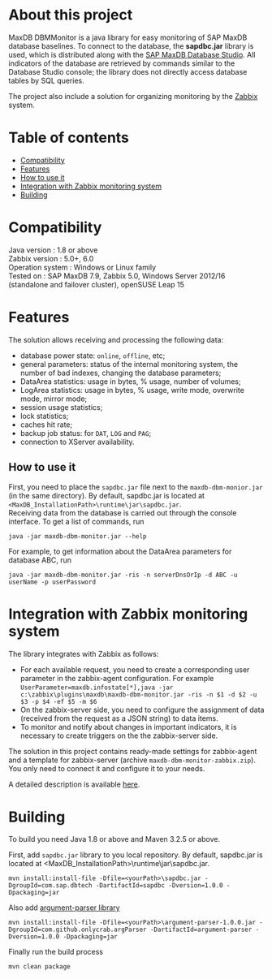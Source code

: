 # About this project
MaxDB DBMMonitor is a java library for easy monitoring of SAP MaxDB database baselines. To connect to the database, the 
**sapdbc.jar** library is used, which is distributed along with the [SAP MaxDB Database Studio](https://help.sap.com/docs/SAP_NETWEAVER_DBOS/e55b190e1c0b462bbaabd2ad8eb6a692/e9005dac1592496783e26133eb7fad0b.html). All indicators of the database are retrieved by commands similar to the Database Studio console; the library does not directly access database tables by SQL queries.  

The project also include a solution for organizing monitoring by the [Zabbix](https://www.zabbix.com/) system.  
# Table of contents 
- [Compatibility](#compatibility)
- [Features](#features)
- [How to use it](#libHowToUseIt)
- [Integration with Zabbix monitoring system](#zab)
- [Building](#build)
<a name="features"></a>
<a name="compatibility"></a>
# Compatibility
Java version        : 1.8 or above  
Zabbix version      : 5.0+, 6.0  
Operation system    : Windows or Linux family  
Tested on           : SAP MaxDB 7.9, Zabbix 5.0, Windows Server 2012/16 (standalone and failover cluster), openSUSE Leap 15
# Features
The solution allows receiving and processing the following data:
- database power state: `online`, `offline`, etc;
- general parameters: status of the internal monitoring system, the number of bad indexes, changing the database parameters;
- DataArea statistics: usage in bytes, % usage, number of volumes;
- LogArea statistics: usage in bytes, % usage, write mode, overwrite mode, mirror mode;
- session usage statistics;
- lock statistics;
- caches hit rate;
- backup job status: for `DAT`, `LOG` and `PAG`;
- connection to XServer availability.     
<a name="libHowToUseIt"></a>
## How to use it
First, you need to place the `sapdbc.jar` file next to the `maxdb-dbm-monior.jar` (in the same directory). By default, 
sapdbc.jar is located at `<MaxDB_InstallationPath>\runtime\jar\sapdbc.jar`.  
Receiving data from the database is carried out through the console interface. To get a list of commands, run  
```
java -jar maxdb-dbm-monitor.jar --help
```
For example, to get information about the DataArea parameters for database ABC, run  
```
java -jar maxdb-dbm-monitor.jar -ris -n serverDnsOrIp -d ABC -u userName -p userPassword
```
<a name="zab"></a>
# Integration with Zabbix monitoring system
The library integrates with Zabbix as follows:  
- For each available request, you need to create a corresponding user parameter in the zabbix-agent configuration. For 
example  
`UserParameter=maxdb.infostate[*],java -jar c:\zabbix\plugins\maxdb\maxdb-dbm-monitor.jar -ris -n $1 -d $2 -u $3 -p $4 -ef $5 -m $6`  
- On the zabbix-server side, you need to configure the assignment of data (received from the request as a JSON string) 
to data items.  
- To monitor and notify about changes in important indicators, it is necessary to create triggers on the the 
zabbix-server side.  

The solution in this project contains ready-made settings for zabbix-agent and a template for zabbix-server (archive 
`maxdb-dbm-monitor-zabbix.zip`). You only need to connect it and configure it to your needs.  

A detailed description is available [here](https://github.com/onlycrab/maxdb-dbm-monitor/tree/master/src/zabbix).  
<a name="build"></a>
# Building
To build you need Java 1.8 or above and Maven 3.2.5 or above.
  
First, add `sapdbc.jar` library to you local repository. By default, sapdbc.jar is located at 
<MaxDB_InstallationPath>\runtime\jar\sapdbc.jar.  
```
mvn install:install-file -Dfile=<yourPath>\sapdbc.jar -DgroupId=com.sap.dbtech -DartifactId=sapdbc -Dversion=1.0.0 -Dpackaging=jar
```  
Also add [argument-parser library](https://github.com/onlycrab/argument-parser/releases)  
```
mvn install:install-file -Dfile=<yourPath>\argument-parser-1.0.0.jar -DgroupId=com.github.onlycrab.argParser -DartifactId=argument-parser -Dversion=1.0.0 -Dpackaging=jar
```
Finally run the build process  
```
mvn clean package
```
